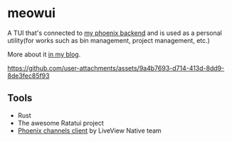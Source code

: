 # meowui

A TUI that's connected to [my phoenix backend](https://github.com/aayushmau5/phoenix.aayushsahu.com) and is used as a personal utility(for works such as bin management, project management, etc.)

More about it [in my blog](https://aayushsahu.com/blog/meowui).

https://github.com/user-attachments/assets/9a4b7693-d714-413d-8dd9-8de3fec85f93

## Tools

- Rust
- The awesome Ratatui project
- [Phoenix channels client](https://github.com/liveview-native/phoenix-channels-client) by LiveView Native team

